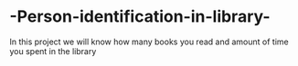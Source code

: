 # -Person-identification-in-library-
In this project we will know how many books you read and amount of time you spent in the library

